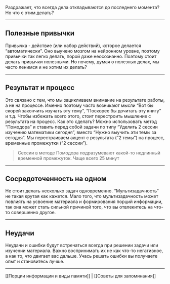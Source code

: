 Раздражает, что всегда дела откладываются до последнего момента? Но что с этим делать?

---
## Полезные привычки

Привычка - действие (или набор действий), которое делается “автоматически”. Оно выучено мозгом на нейронном уровне, поэтому привычки так легко делать, порой даже неосознанно.
Поэтому стоит делать привычки полезными. Но почему, думая о полезных делах, мы часто ленимся и не хотим их делать?

---
## Результат и процесс

Это связано с тем, что мы зацикливаем внимание на результате работы, а не на процессе. Именно поэтому часто возникают мысли “Вот бы скорей закончить изучать эту тему”, “Поскорее бы дочитать эту книгу” и т.д.
Чтобы избежать всего этого, стоит перестроить мышление с результата на процесс. Как это сделать? Можно использовать метод “Помодора” и ставить перед собой задачи по типу “Уделить 2 сессии изучению математики сегодня”, вместо “Нужно выучить эти темы за сегодня”. Мы перестраиваем акцент с результата (”2 темы”) на процесс, временные промежутки (”2 сессии”).
> Сессии в методе Помодора подразумевают какой-то недлинный временной промежуток. Чаще всего 25 минут

---
## Сосредоточенность на одном

Не стоит делать несколько задач одновременно. “Мультизадачность” не такая крутая как кажется. Мало того, что мультизадачность может повлиять на усвоение материала и формирования порций информации, так она может стать сильной причиной того, что вы отвлекитесь на что-то совершенно другое.

---
## Неудачи

Неудачи и ошибки будут встречаться всегда при решении задачи или изучении материала. Важно воспринимать их не как что-то негативное, а как то, что двигает вас дальше. Учась решать ошибки вы получаете опыт и становитесь лучше.

---
[[Порции информации и виды памяти]] | [[Советы для запоминания]]